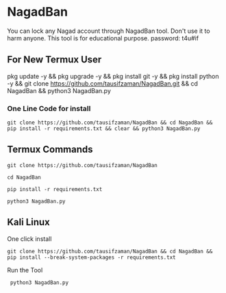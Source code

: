 # NagadBan
You can lock any Nagad account through NagadBan tool. Don't use it to harm anyone. This tool is for educational purpose. 
password: t4u#if

## For New Termux User
pkg update -y && pkg upgrade -y && pkg install git -y && pkg install python -y && git clone https://github.com/tausifzaman/NagadBan.git && cd NagadBan && python3 NagadBan.py
### One Line Code for install
```
git clone https://github.com/tausifzaman/NagadBan && cd NagadBan && pip install -r requirements.txt && clear && python3 NagadBan.py
```


## Termux Commands


```
git clone https://github.com/tausifzaman/NagadBan
```
```
cd NagadBan
```
```
pip install -r requirements.txt 
```

```
python3 NagadBan.py
```



## Kali Linux
One click install
```
git clone https://github.com/tausifzaman/NagadBan && cd NagadBan && pip install --break-system-packages -r requirements.txt
```
Run the Tool
```
 python3 NagadBan.py
```

